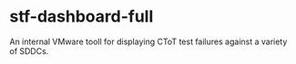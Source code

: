 # stf-dashboard-full
 An internal VMware tooll for displaying CToT test failures against a variety of SDDCs.
